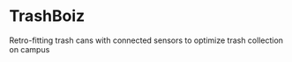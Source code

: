 # TrashBoiz
Retro-fitting trash cans with connected sensors to optimize trash collection on campus

